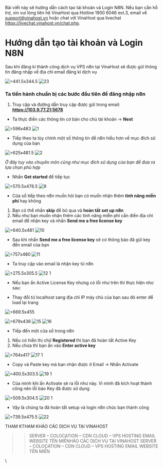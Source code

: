 Bài viết này sẽ hướng dẫn cách tạo tài khoản và Login N8N. Nếu bạn cần hỗ trợ, xin vui lòng liên hệ VinaHost qua Hotline 1900 6046 ext.3, email về support@vinahost.vn hoặc chat với VinaHost qua livechat https://livechat.vinahost.vn/chat.php.


# Hướng dẫn tạo tài khoản và Login N8N

Sau khi đăng kí thành công dịch vụ VPS n8n tại VinaHost sẽ được gửi thông tin đăng nhập về địa chỉ email đăng kí dịch vụ

 ![](attachments/698bfabf-2168-4b49-a7c1-b22e0952b51e.png " =441.5x344.5")
![23](https://github.com/user-attachments/assets/89393292-fe26-4d98-a140-2faf1e2ab6be)



### Ta tiến hành chuẩn bị các bước đầu tiên để đăng nhập n8n

1. Truy cập và đường dẫn truy cập được gửi trong email: **https://103.9.77.21:5678**
* Ta thực điền các thông tin cơ bản cho chủ tài khoản → **Next**

 ![](attachments/4eae4167-4420-4c8a-93cd-d921b465f016.png " =596x483")
 ![1](https://github.com/user-attachments/assets/61c042bf-5388-4317-8631-03f5e9a9a93f)

 

* Tiếp theo ta tùy chỉnh một số thông tin để n8n hiểu hơn về mục đích sử dụng của bạn

 ![](attachments/f648c70a-f892-4be5-8dae-e6ec666781a6.png " =625x481.5")
 ![2](https://github.com/user-attachments/assets/1bb9e964-ab3c-45e8-9df2-392cea326e79)


*Ở đây tuy vào chuyên môn cũng như mục đích sử dụng của bạn để đưa ra lựa chọn phù hợp*

* Nhấn **Get started** để tiếp tục

 ![](attachments/99de6c91-96f6-4f2b-91c5-2573c2db021e.png " =570.5x478.5")
 ![9](https://github.com/user-attachments/assets/04cc4d62-8bda-4af5-b16a-d82d55e9b504)


* Cửa sổ tiếp theo n8n muốn hỏi bạn có muốn nhận thêm **tính năng miễn phí** hay không


1. Bạn có thể nhấn **skip** để bỏ qua và **hoàn tất** **set up n8n**
2. Nếu như bạn muốn nhận thêm các tính năng miễn phí cần điền địa chỉ email để nhận key và nhấn **Send me a free license key**

 ![](attachments/721dcee8-f87d-4f5c-9358-cf751ded8b17.png " =640.5x481")
 ![10](https://github.com/user-attachments/assets/22827bf6-c6e4-4413-871c-8d4ef9ffc440)


* Sau khi nhấn **Send me a free license key** sẽ có thông báo đã gửi key đến email của bạn

 ![](attachments/377a59d3-4737-4023-a936-9ef9e95cff18.png " =757x480")
 ![11](https://github.com/user-attachments/assets/e409b5af-6d2f-4132-8f0f-5481b6663ed6)


* Ta truy cập vào email là nhận key từ n8n

 ![](attachments/854c21b2-e5d2-462d-bb17-0b90445454f4.png " =275.5x305.5")
 ![12 1](https://github.com/user-attachments/assets/522b1070-d738-4d51-8a91-61130562b0b6)


* Nếu bạn ấn Active License Key nhưng có lỗi như trên thì thực hiện như sau:


* Thay đổi từ localhost sang địa chỉ IP máy chủ của bạn sau đó enter để load lại trang

 ![](attachments/e31e991a-118d-4b99-bcf7-ff4007a0e8a1.png " =669.5x455")

 ![](attachments/a091ad5a-6a00-416e-a00a-c44d70062dc2.png " =679x436")
 ![15](https://github.com/user-attachments/assets/96556d68-00ea-47a8-ba38-27671d2250c5)
![16](https://github.com/user-attachments/assets/0a242e1a-3a73-4b93-909d-9dcf500732de)


* Tiếp đến một cửa sổ trong n8n


1. Nếu có hiển thị chữ **Registered** thì bạn đã hoàn tất Active Key
2. Nếu chưa thì bạn ấn vào **Enter active key**

 ![](attachments/316f8fa3-02ef-465d-88d6-5c3a430d7a33.png " =764x417")
 ![17 1](https://github.com/user-attachments/assets/6817ba95-7cef-4eab-b326-1b5dd4c78f0e)


* Copy và Paste key mà bạn nhận được ở Email → Nhấn Activate

 ![](attachments/f17ea99e-1268-47fe-b105-df2e7171f1b0.png " =400.5x303.5")
 ![19 1](https://github.com/user-attachments/assets/f742a973-8993-4b1f-9052-fbb84c788934)


* Của mình khi ấn Activate sẽ ra lỗi như này. Vì mình đã kích hoạt thành công nên lỗi báo Key đã được sử dụng

 ![](attachments/0abf1f90-a169-4524-8571-45fecf9b21f8.png " =509.5x304.5")
 ![20 1](https://github.com/user-attachments/assets/f53cb2a5-2611-4593-9892-f2d814e70974)


* Vậy là chúng ta đã hoàn tất setup và login n8n chúc bạn thành công

 ![](attachments/b3df8288-ac01-4dd5-b33b-0e43576eee78.png " =739.5x475.5")
 ![22](https://github.com/user-attachments/assets/22a9810b-9d9d-4377-9138-2973c57e53d7)

 THAM KTHAM KHẢO CÁC DỊCH VỤ TẠI VINAHOST
>> SERVER – COLOCATION – CDN
>> CLOUD – VPS
>> HOSTING
>> EMAIL
>> WEBSITE
>> TÊN MIỀNHẢO CÁC DỊCH VỤ TẠI VINAHOST
>> SERVER – COLOCATION – CDN
>> CLOUD – VPS
>> HOSTING
>> EMAIL
>> WEBSITE
>> TÊN MIỀN



\
